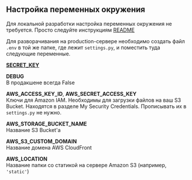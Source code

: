 ## Настройка переменных окружения

Для локальной разработки настройка переменных окружения не требуется. Просто следуйте инструкциям [README](README.md)

Для разворачивания на production-сервере необходимо создать файл ```.env``` в той же папке, где лежит ```settings.py```,
и поместить туда следующие переменные.

[**SECRET_KEY**](https://docs.djangoproject.com/en/3.1/ref/settings/#secret-key)

**DEBUG**   
В продакшене всегда False

**AWS_ACCESS_KEY_ID**, **AWS_SECRET_ACCESS_KEY**  
Ключи для Amazon IAM. Необходимы для загрузки файлов на ваш S3 Bucket. Находятся в разделе My Security Credentials.
Прописывать их в ```settings.py``` не нужно.

**AWS_STORAGE_BUCKET_NAME**  
Название S3 Bucket'а

**AWS_S3_CUSTOM_DOMAIN**   
Название домена AWS CloudFront

**AWS_LOCATION**  
Название папки со статикой на сервере Amazon S3 (например, ```'static'```)
